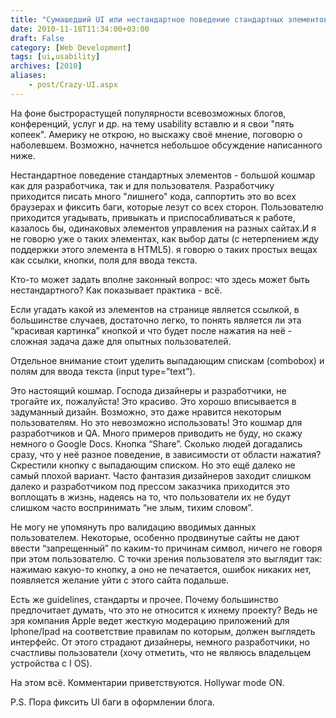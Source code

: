 ```yaml
---
title: "Сумашедший UI или нестандартное поведение стандартных элементов"
date: 2010-11-18T11:34:00+03:00
draft: False
category: [Web Development]
tags: [ui,usability]
archives: [2010]
aliases:
    - post/Crazy-UI.aspx
---
```



На фоне быстрорастущей популярности всевозможных блогов, конференций, услуг и др. на тему usability вставлю и я свои "пять копеек". Америку не открою, но выскажу своё мнение, поговорю о наболевшем. Возможно, начнется небольшое обсуждение написанного ниже.

Нестандартное поведение стандартных элементов - большой кошмар как для разработчика, так и для пользователя. Разработчику приходится писать много "лишнего" кода, саппортить это во всех браузерах и фиксить баги, которые лезут со всех сторон. Пользователю приходится угадывать, привыкать и приспосабливаться к работе, казалось бы, одинаковых элементов управления на разных сайтах.И я не говорю уже о таких элементах, как выбор даты (с нетерпением жду поддержки этого элемента в HTML5). я говорю о таких простых вещах как ссылки, кнопки, поля для ввода текста.

Кто-то может задать вполне законный вопрос: что здесь может быть нестандартного? Как показывает практика - всё.

Если угадать какой из элементов на странице является ссылкой, в большинстве случаев, достаточно легко, то понять является ли эта “красивая картинка” кнопкой и что будет после нажатия на неё - сложная задача даже для опытных пользователей.

Отдельное внимание стоит уделить выпадающим спискам (combobox) и полям для ввода текста (input type=”text”).

Это настоящий кошмар. Господа дизайнеры и разработчики, не трогайте их, пожалуйста! Это красиво. Это хорошо вписывается в задуманный дизайн. Возможно, это даже нравится некоторым пользователям. Но это невозможно использовать! Это кошмар для разработчиков и QA. Много примеров приводить не буду, но скажу немного о Google Docs. Кнопка “Share”. Сколько людей догадались сразу, что у неё разное поведение, в зависимости от области нажатия? Скрестили кнопку с выпадающим списком. Но это ещё далеко не самый плохой вариант. Часто фантазия дизайнеров заходит слишком далеко и разработчиком под прессом заказчика приходится это воплощать в жизнь, надеясь на то, что пользователи их не будут слишком часто воспринимать “не злым, тихим словом”.

Не могу не упомянуть про валидацию вводимых данных пользователем. Некоторые, особенно продвинутые сайты не дают ввести “запрещенный” по каким-то причинам символ, ничего не говоря при этом пользователю. С точки зрения пользователя это выглядит так: нажимаю какую-то кнопку, а оно не печатается, ошибок никаких нет, появляется желание уйти с этого сайта подальше.

Есть же guidelines, стандарты и прочее. Почему большинство предпочитает думать, что это не относится к ихнему проекту? Ведь не зря компания Apple ведет жесткую модерацию приложений для Iphone/Ipad на соответствие правилам по которым, должен выглядеть интерфейс. От этого страдают дизайнеры, немного разработчики, но счастливы пользователи (хочу отметить, что не являюсь владельцем устройства с I OS).

На этом всё. Комментарии приветствуются. Hollywar mode ON.

P.S. Пора фиксить UI баги в оформлении блога.

